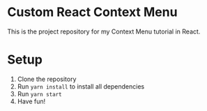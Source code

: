 # Custom React Context Menu

This is the project repository for my Context Menu tutorial in React.

# Setup

1. Clone the repository
2. Run `yarn install` to install all dependencies
3. Run `yarn start`
4. Have fun!
